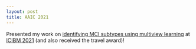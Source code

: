 ```yaml
---
layout: post
title: AAIC 2021
---
```


Presented my work on [identifying MCI subtypes using multiview learning](/research/2020-10-dgcca-ad/) at [ICIBM 2021](https://icibm2021.iaibm.org/) (and also received the travel award)!